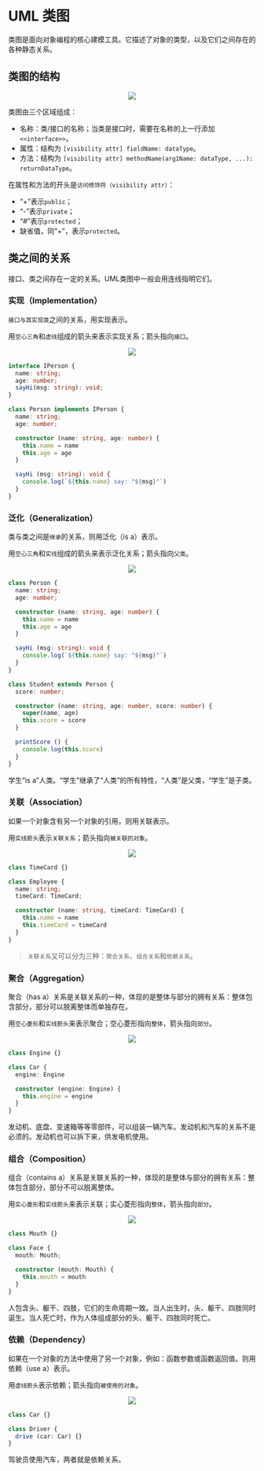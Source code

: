 # UML 类图

类图是面向对象编程的核心建模工具。它描述了对象的类型，以及它们之间存在的各种静态关系。

## 类图的结构

<p align="center"><img src="./1.png"></p>

类图由三个区域组成：
- 名称：类/接口的名称；当类是接口时，需要在名称的上一行添加`<<interface>>`。
- 属性：结构为 `[visibility attr] fieldName: dataType`。
- 方法：结构为 `[visibility attr] methodName(arg1Name: dataType, ...): returnDataType`。

在属性和方法的开头是`访问修饰符（visibility attr）`：
- “+”表示`public`；
- “-”表示`private`；
- “#”表示`protected`；
- 缺省值，同“+”，表示`protected`。

## 类之间的关系

接口、类之间存在一定的关系。UML类图中一般会用连线指明它们。

### 实现（Implementation）

`接口与其实现类`之间的关系，用实现表示。

用`空心三角`和`虚线`组成的箭头来表示实现关系；箭头指向`接口`。

<p align="center"><img src="./2.png"></p>

```ts
interface IPerson {
  name: string;
  age: number;
  sayHi(msg: string): void;
}

class Person implements IPerson {
  name: string;
  age: number;

  constructor (name: string, age: number) {
    this.name = name
    this.age = age
  }

  sayHi (msg: string): void {
    console.log(`${this.name} say: "${msg}"`)
  }
}
```

### 泛化（Generalization）

类与类之间是`继承`的关系，则用泛化（is a）表示。

用`空心三角`和`实线`组成的箭头来表示泛化关系；箭头指向`父类`。

<p align="center"><img src="./3.png"></p>

```ts
class Person {
  name: string;
  age: number;

  constructor (name: string, age: number) {
    this.name = name
    this.age = age
  }

  sayHi (msg: string): void {
    console.log(`${this.name} say: "${msg}"`)
  }
}

class Student extends Person {
  score: number;

  constructor (name: string, age: number, score: number) {
    super(name, age)
    this.score = score
  }

  printScore () {
    console.log(this.score)
  }
}
```

学生“is a”人类。“学生”继承了“人类”的所有特性，“人类”是父类，“学生”是子类。

### 关联（Association）

如果一个对象含有另一个对象的引用，则用关联表示。

用`实线箭头`表示`关联关系`；箭头指向`被关联的对象`。

<p align="center"><img src="./4.png"></p>

```ts
class TimeCard {}

class Employee {
  name: string;
  timeCard: TimeCard;

  constructor (name: string, timeCard: TimeCard) {
    this.name = name
    this.timeCard = timeCard
  }
}
```

> `关联关系`又可以分为三种：`聚合关系`、`组合关系`和`依赖关系`。

### 聚合（Aggregation）

聚合（has a）关系是关联关系的一种，体现的是整体与部分的拥有关系：整体包含部分，部分可以脱离整体而单独存在。

用`空心菱形`和`实线箭头`来表示聚合；空心菱形指向`整体`，箭头指向`部分`。

<p align="center"><img src="./5.png"></p>

```ts
class Engine {}

class Car {
  engine: Engine

  constructor (engine: Engine) {
    this.engine = engine
  }
}
```

发动机、底盘、变速箱等等零部件，可以组装一辆汽车。发动机和汽车的关系不是必须的。发动机也可以拆下来，供发电机使用。

### 组合（Composition）

组合（contains a）关系是关联关系的一种，体现的是整体与部分的拥有关系：整体包含部分，部分不可以脱离整体。

用`实心菱形`和`实线箭头`来表示关联；实心菱形指向`整体`，箭头指向`部分`。

<p align="center"><img src="./6.png"></p>

```ts
class Mouth {}

class Face {
  mouth: Mouth;

  constructor (mouth: Mouth) {
    this.mouth = mouth
  }
}
```

人包含头、躯干、四肢，它们的生命周期一致。当人出生时，头、躯干、四肢同时诞生。当人死亡时，作为人体组成部分的头、躯干、四肢同时死亡。

### 依赖（Dependency）

如果在一个对象的方法中使用了另一个对象，例如：函数参数或函数返回值。则用依赖（use a）表示。

用`虚线箭头`表示依赖；箭头指向`被使用的对象`。

<p align="center"><img src="./7.png"></p>

```ts
class Car {}

class Driver {
  drive (car: Car) {}
}
```

驾驶员使用汽车，两者就是依赖关系。
